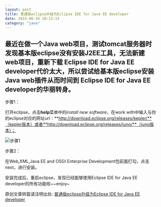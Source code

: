 ```yaml
---
layout: post
title: 普通版eclipse升级为Eclipse IDE for Java EE developer
date: 2015-06-26 10:13:13
category: "java"
---
```

  最近在做一个Java web项目，测试tomcat服务器时发现基本版eclipse没有安装J2EE工具，无法新建web项目，重新下载 Eclipse IDE for Java EE developer代价太大，所以尝试给基本版eclipse安装Java web插件从而时间到 Eclipse IDE for Java EE developer的华丽转身。
---------------------------------
步骤1：

打开eclipse，点击**help**菜单中的*install new software*，在work with中输入与你的eclipse对应的网址url：**http://download.eclipse.org/releases/kepler/**（kepler版本）或者**http://download.eclipse.org/releases/juno/**（juno版本）；

![步骤1](http://img0.ph.126.net/Fvh3vUL-fMK-j6jzOD52Hw==/1292533093073279550.jpg)

步骤2：

在Web,XML,Java EE and OSGI Enterprise Development包前面打勾，点击next，进行安装。

安装完成后，重启eclipse，发现已经能够使用Eclipse IDE for Java EE developer的所有功能啦~~enjoy~












原创文章转载请注明出处: [普通版eclipse升级为Eclipse IDE for Java EE developer]( http://yxzhangbupt.github.io/java/2015/06/26/Eclipse-IDE-for-Java-EE-developer.html)
